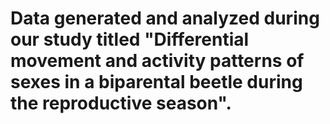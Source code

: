 # Data generated and analyzed during our study titled "Differential movement and activity patterns of sexes in a biparental beetle during the reproductive season".
